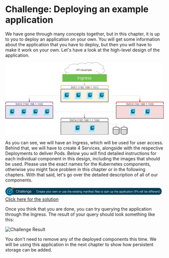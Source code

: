 # Challenge: Deploying an example application
We have gone through many concepts together, but in this chapter, it is up to you to deploy an application on your own. You will get some information about the application that you have to deploy, but then you will have to make it work on your own. Let's have a look at the high-level design of the application.

![Application Design](img/app_design.png?raw=true "Application Design")

As you can see, we will have an Ingress, which will be used for user access. Behind that, we will have to create 4 Services, alongside with the respective Deployments to deliver Pods. Below you will find detailed instructions for each individual component in this design, including the images that should be used. Please use the exact names for the Kubernetes components, otherwise you might face problem in this chapter or in the following chapters. With that said, let's go over the detailed description of all of our components.









![Challenge 1](img/challenge1.png?raw=true "Challenge 1")
[Click here for the solution](./solutions/challenge1 "Click here for the solution")

Once you think that you are done, you can try querying the application through the Ingress. The result of your query should look something like this:

![Challenge Result](img/challenge_result.png?raw=true "Challenge Result")

You don't need to remove any of the deployed components this time. We will be using this application in the next chapter to show how persistent storage can be added.
